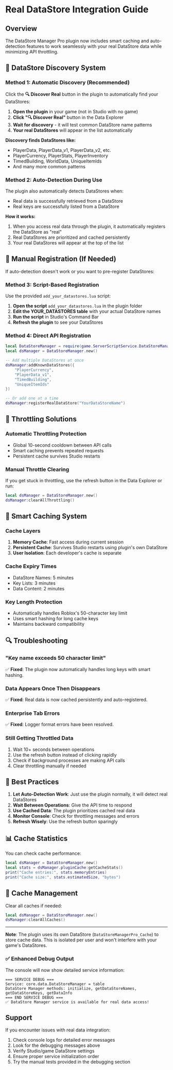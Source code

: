# Real DataStore Integration Guide

## Overview

The DataStore Manager Pro plugin now includes smart caching and auto-detection features to work seamlessly with your real DataStore data while minimizing API throttling.

## 🎯 DataStore Discovery System

### Method 1: Automatic Discovery (Recommended)

Click the **🔍 Discover Real** button in the plugin to automatically find your DataStores:

1. **Open the plugin** in your game (not in Studio with no game)
2. **Click "🔍 Discover Real"** button in the Data Explorer
3. **Wait for discovery** - it will test common DataStore name patterns
4. **Your real DataStores** will appear in the list automatically

**Discovery finds DataStores like:**

- PlayerData, PlayerData_v1, PlayerData_v2, etc.
- PlayerCurrency, PlayerStats, PlayerInventory
- TimedBuilding, WorldData, UniqueItemIds
- And many more common patterns

### Method 2: Auto-Detection During Use

The plugin also automatically detects DataStores when:

- Real data is successfully retrieved from a DataStore
- Real keys are successfully listed from a DataStore

**How it works:**

1. When you access real data through the plugin, it automatically registers the DataStore as "real"
2. Real DataStores are prioritized and cached persistently
3. Your real DataStores will appear at the top of the list

## 🔧 Manual Registration (If Needed)

If auto-detection doesn't work or you want to pre-register DataStores:

### Method 3: Script-Based Registration

Use the provided `add_your_datastores.lua` script:

1. **Open the script** `add_your_datastores.lua` in the plugin folder
2. **Edit the YOUR_DATASTORES table** with your actual DataStore names
3. **Run the script** in Studio's Command Bar
4. **Refresh the plugin** to see your DataStores

### Method 4: Direct API Registration

```lua
local DataStoreManager = require(game.ServerScriptService.DataStoreManagerPro.core.data.DataStoreManager)
local dsManager = DataStoreManager.new()

-- Add multiple DataStores at once
dsManager:addKnownDataStores({
    "PlayerCurrency",
    "PlayerData_v1",
    "TimedBuilding",
    "UniqueItemIds"
})

-- Or add one at a time
dsManager:registerRealDataStore("YourDataStoreName")
```

## 🚫 Throttling Solutions

### Automatic Throttling Protection

- Global 10-second cooldown between API calls
- Smart caching prevents repeated requests
- Persistent cache survives Studio restarts

### Manual Throttle Clearing

If you get stuck in throttling, use the refresh button in the Data Explorer or run:

```lua
local dsManager = DataStoreManager.new()
dsManager:clearAllThrottling()
```

## 💾 Smart Caching System

### Cache Layers

1. **Memory Cache**: Fast access during current session
2. **Persistent Cache**: Survives Studio restarts using plugin's own DataStore
3. **User Isolation**: Each developer's cache is separate

### Cache Expiry Times

- DataStore Names: 5 minutes
- Key Lists: 3 minutes
- Data Content: 2 minutes

### Key Length Protection

- Automatically handles Roblox's 50-character key limit
- Uses smart hashing for long cache keys
- Maintains backward compatibility

## 🔍 Troubleshooting

### "Key name exceeds 50 character limit"

✅ **Fixed**: The plugin now automatically handles long keys with smart hashing.

### Data Appears Once Then Disappears

✅ **Fixed**: Real data is now cached persistently and auto-registered.

### Enterprise Tab Errors

✅ **Fixed**: Logger format errors have been resolved.

### Still Getting Throttled Data

1. Wait 10+ seconds between operations
2. Use the refresh button instead of clicking rapidly
3. Check if background processes are making API calls
4. Clear throttling manually if needed

## 🎉 Best Practices

1. **Let Auto-Detection Work**: Just use the plugin normally, it will detect real DataStores
2. **Wait Between Operations**: Give the API time to respond
3. **Use Cached Data**: The plugin prioritizes cached real data
4. **Monitor Console**: Check for throttling messages and errors
5. **Refresh Wisely**: Use the refresh button sparingly

## 📊 Cache Statistics

You can check cache performance:

```lua
local dsManager = DataStoreManager.new()
local stats = dsManager.pluginCache:getCacheStats()
print("Cache entries:", stats.memoryEntries)
print("Cache size:", stats.estimatedSize, "bytes")
```

## 🧹 Cache Management

Clear all caches if needed:

```lua
local dsManager = DataStoreManager.new()
dsManager:clearAllCaches()
```

---

**Note**: The plugin uses its own DataStore (`DataStoreManagerPro_Cache`) to store cache data. This is isolated per user and won't interfere with your game's DataStores.

### ✅ **Enhanced Debug Output**

The console will now show detailed service information:

```
=== SERVICE DEBUG ===
Service: core.data.DataStoreManager = table
DataStore Manager methods: initialize, getDataStoreNames, getDataStoreKeys, getDataInfo
=== END SERVICE DEBUG ===
✅ DataStore Manager service is available for real data access!
```

## Support

If you encounter issues with real data integration:

1. Check console logs for detailed error messages
2. Look for the debugging messages above
3. Verify Studio/game DataStore settings
4. Ensure proper service initialization order
5. Try the manual tests provided in the debugging section
